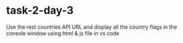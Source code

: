 # task-2-day-3
Use the rest countries API URL and display all the country flags in the console window using html & js file in vs code

